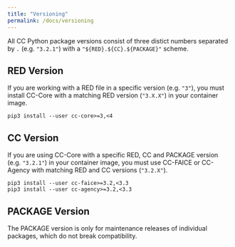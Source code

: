 ```yaml
---
title: "Versioning"
permalink: /docs/versioning
---
```


All CC Python package versions consist of three distict numbers separated by `.` (e.g. `"3.2.1"`) with a `"${RED}.${CC}.${PACKAGE}"` scheme.


## RED Version

If you are working with a RED file in a specific version (e.g. `"3"`), you must install CC-Core with a matching RED version (`"3.X.X"`) in your container image.

```
pip3 install --user cc-core>=3,<4
```


## CC Version

If you are using CC-Core with a specific RED, CC and PACKAGE version (e.g. `"3.2.1"`) in your container image, you must use CC-FAICE or CC-Agency with matching RED and CC versions (`"3.2.X"`).

```
pip3 install --user cc-faice>=3.2,<3.3
pip3 install --user cc-agency>=3.2,<3.3
```


## PACKAGE Version

The PACKAGE version is only for maintenance releases of individual packages, which do not break compatibility.
